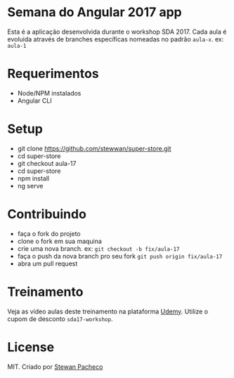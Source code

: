 # Semana do Angular 2017 app

Esta é a aplicação desenvolvida durante o workshop SDA 2017. Cada aula é evoluida através de branches específicas nomeadas no padrão `aula-x`. ex: `aula-1`

# Requerimentos

- Node/NPM instalados
- Angular CLI

# Setup

- git clone https://github.com/stewwan/super-store.git
- cd super-store
- git checkout aula-17
- cd super-store
- npm install
- ng serve

# Contribuindo

- faça o fork do projeto
- clone o fork em sua maquina
- crie uma nova branch. ex: `git checkout -b fix/aula-17`
- faça o push da nova branch pro seu fork `git push origin fix/aula-17`
- abra um pull request

# Treinamento

Veja as vídeo aulas deste treinamento na plataforma [Udemy](https://www.udemy.com/semana-do-angular-2017). Utilize o cupom de desconto `sda17-workshop`.

# License

MIT. Criado por [Stewan Pacheco](https://stewan.io)



